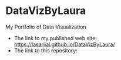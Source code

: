 # DataVizByLaura
My Portfolio of Data Visualization

- The link to my published web site: https://lasariial.github.io/DataVizByLaura/
- The link to this repository:
